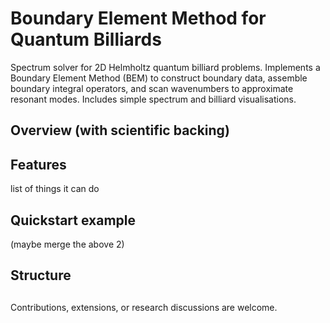 # Boundary Element Method for Quantum Billiards

Spectrum solver for 2D Helmholtz quantum billiard problems. Implements a Boundary Element Method (BEM) to construct boundary data, assemble boundary integral operators, and scan wavenumbers to approximate resonant modes. Includes simple spectrum and billiard visualisations.

## Overview (with scientific backing)

## Features
list of things it can do 

## Quickstart example

(maybe merge the above 2)


## Structure

## 


Contributions, extensions, or research discussions are welcome.